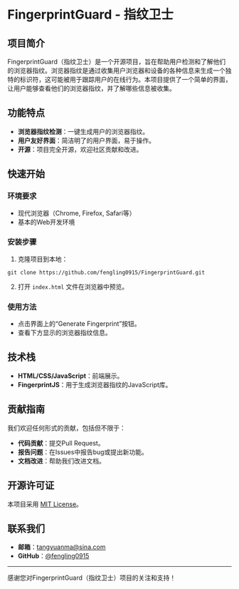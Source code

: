 # FingerprintGuard - 指纹卫士


## 项目简介

FingerprintGuard（指纹卫士）是一个开源项目，旨在帮助用户检测和了解他们的浏览器指纹。浏览器指纹是通过收集用户浏览器和设备的各种信息来生成一个独特的标识符，这可能被用于跟踪用户的在线行为。本项目提供了一个简单的界面，让用户能够查看他们的浏览器指纹，并了解哪些信息被收集。

## 功能特点

- **浏览器指纹检测**：一键生成用户的浏览器指纹。
- **用户友好界面**：简洁明了的用户界面，易于操作。
- **开源**：项目完全开源，欢迎社区贡献和改进。

## 快速开始

### 环境要求

- 现代浏览器（Chrome, Firefox, Safari等）
- 基本的Web开发环境

### 安装步骤

1. 克隆项目到本地：

```
git clone https://github.com/fengling0915/FingerprintGuard.git
```

2. 打开 `index.html` 文件在浏览器中预览。

### 使用方法

- 点击界面上的“Generate Fingerprint”按钮。
- 查看下方显示的浏览器指纹信息。

## 技术栈

- **HTML/CSS/JavaScript**：前端展示。
- **FingerprintJS**：用于生成浏览器指纹的JavaScript库。

## 贡献指南

我们欢迎任何形式的贡献，包括但不限于：

- **代码贡献**：提交Pull Request。
- **报告问题**：在Issues中报告bug或提出新功能。
- **文档改进**：帮助我们改进文档。

## 开源许可证

本项目采用 [MIT License](LICENSE)。

## 联系我们

- **邮箱**：[tangyuanma@sina.com](mailto:tangyuanma@sina.com)
- **GitHub**：[@fengling0915](https://github.com/fengling0915)

---

感谢您对FingerprintGuard（指纹卫士）项目的关注和支持！
